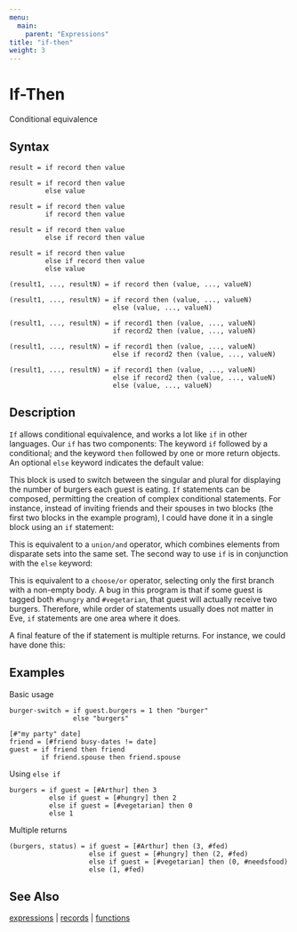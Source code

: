 ```yaml
---
menu:
  main:
    parent: "Expressions"
title: "if-then"
weight: 3
---
```


# If-Then

Conditional equivalence

## Syntax

```eve
result = if record then value
  
result = if record then value
         else value

result = if record then value
         if record then value

result = if record then value
         else if record then value

result = if record then value
         else if record then value
         else value

(result1, ..., resultN) = if record then (value, ..., valueN)

(result1, ..., resultN) = if record then (value, ..., valueN)
                          else (value, ..., valueN)

(result1, ..., resultN) = if record1 then (value, ..., valueN)
                          if record2 then (value, ..., valueN)

(result1, ..., resultN) = if record1 then (value, ..., valueN)
                          else if record2 then (value, ..., valueN)

(result1, ..., resultN) = if record1 then (value, ..., valueN)
                          else if record2 then (value, ..., valueN)
                          else (value, ..., valueN)                                          
```

## Description

`If` allows conditional equivalence, and works a lot like `if` in other languages. Our `if` has two components: The keyword `if` followed by a conditional; and the keyword `then` followed by one or more return objects. An optional `else` keyword indicates the default value:

This block is used to switch between the singular and plural for displaying the number of burgers each guest is eating. `If` statements can be composed, permitting the creation of complex conditional statements. For instance, instead of inviting friends and their spouses in two blocks (the first two blocks in the example program), I could have done it in a single block using an `if` statement:

This is equivalent to a `union/and` operator, which combines elements from disparate sets into the same set. The second way to use `if` is in conjunction with the `else` keyword:

This is equivalent to a `choose/or` operator, selecting only the first branch with a non-empty body. A bug in this program is that if some guest is tagged both `#hungry` and `#vegetarian`, that guest will actually receive two burgers. Therefore, while order of statements usually does not matter in Eve, `if` statements are one area where it does.

A final feature of the if statement is multiple returns. For instance, we could have done this:

## Examples

Basic usage

```eve
burger-switch = if guest.burgers = 1 then "burger"
                else "burgers"
```

```eve
[#"my party" date]
friend = [#friend busy-dates != date]
guest = if friend then friend
        if friend.spouse then friend.spouse
```

Using `else if`

```eve
burgers = if guest = [#Arthur] then 3
          else if guest = [#hungry] then 2
          else if guest = [#vegetarian] then 0
          else 1
```

Multiple returns

```eve
(burgers, status) = if guest = [#Arthur] then (3, #fed)
                    else if guest = [#hungry] then (2, #fed)
                    else if guest = [#vegetarian] then (0, #needsfood)
                    else (1, #fed)
```

## See Also

[expressions](../expressions) | [records](../records) | [functions](../functions)